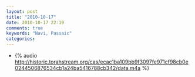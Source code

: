 ```yaml
---
layout: post
title: "2010-10-17"
date: 2010-10-17 22:19
comments: true
keywords: "Navi, Passaic" 
categories: 
---
```


 * {% audio http://historic.torahstream.org/cas/ecac1ba109bb9f3097fe971cf98cb0e0244506876534cb1a24ba5416788cb342/data.m4a %}

